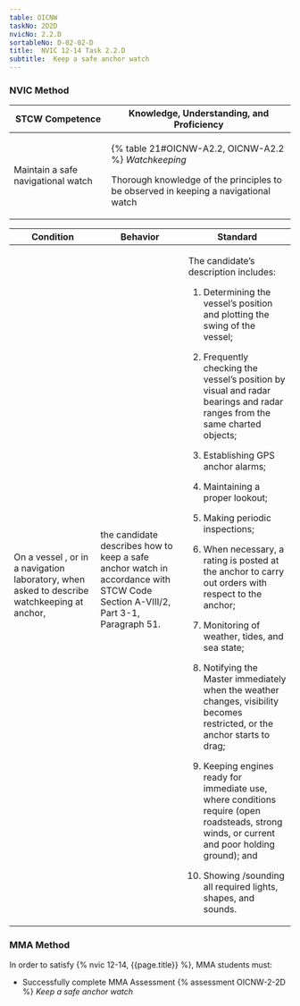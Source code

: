 ```yaml
---
table: OICNW
taskNo: 2D2D
nvicNo: 2.2.D 
sortableNo: D-02-02-D
title:  NVIC 12-14 Task 2.2.D
subtitle:  Keep a safe anchor watch
---
```






### NVIC Method

<a style="display:none;" onclick="togglevisibility('nvic_methods')" >Show NVIC method.</a>

<div id='nvic_methods' class='show'>

<table>
<thead>
<tr>
<th class='forty'> STCW Competence </th>
<th class='sixty'> Knowledge, Understanding, and Proficiency </th>
</tr>
</thead>

<tbody>
<tr><td markdown='1'>

Maintain a safe navigational watch

</td><td markdown='1'>

{% table 21#OICNW-A2.2, OICNW-A2.2 %} *Watchkeeping*

Thorough knowledge of the principles to be observed in keeping a navigational watch

</td></tr>


</tbody>
</table>


<table>
<thead>
<tr><th class='twenty'>  Condition </th><th class='twenty'> Behavior </th><th  class='sixty'>Standard </th></tr>
</thead>
<tbody >



<tr><td markdown='1'>

On a vessel , or in a navigation laboratory, when asked to describe watchkeeping at anchor,

</td><td markdown='1'>

the candidate describes how to keep a safe anchor watch in accordance with STCW Code Section A-VIII/2, Part 3-1, Paragraph 51.

<br>

<div class="tooltip" markdown='1'>



</div>


</td><td markdown='1'>

The candidate’s description includes:

1. Determining the vessel’s position and plotting the swing of the vessel;

2. Frequently checking the vessel’s position by visual and radar bearings and radar ranges from the same charted objects;

3. Establishing GPS anchor alarms;

4. Maintaining a proper lookout;

5. Making periodic inspections;

6. When necessary, a rating is posted at the anchor to carry out orders with respect to the anchor;

7. Monitoring of weather, tides, and sea state;

8. Notifying the Master immediately when the weather changes, visibility becomes restricted, or the anchor starts to drag;

9. Keeping engines ready for immediate use, where conditions require (open roadsteads, strong winds, or current and poor holding ground); and

10. Showing /sounding all required lights, shapes, and sounds.

</td></tr>
</tbody>
</table>
</div>


### MMA Method

In order to satisfy  {% nvic 12-14, {{page.title}}  %}, MMA students must:

* Successfully complete MMA Assessment {% assessment OICNW-2-2D %} *Keep a safe anchor watch*